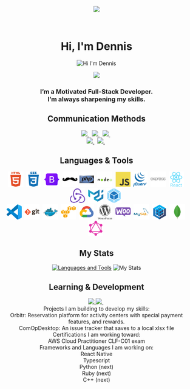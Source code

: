 

  <p align="center">
<img src="https://komarev.com/ghpvc/?username=DLittlefield81"/>
</p>
  <br/> 
  <h1 align="center">
   Hi, I'm Dennis <br/> 
  </h1>
  <p align="center">
  <img  src="https://i.imgur.com/1C0s1p4.png" title="Hi I'm Dennis" alt="Hi I'm Dennis" width="150" height="150"/><br/>
  </p>
  <div align="center">
  <a href="https://dlittlefield81.github.io/reactportfolio/">
  <img src="https://img.shields.io/badge/Portfolio-%23000000.svg?style=for-the-badge&logo=firefox&logoColor=#FF7139"></img>
  </a>
  <br/>
  
  <h3> 
 I’m a Motivated Full-Stack Developer.<br /> I’m always sharpening my skills.
</h3></div>

<div align="center">
  
  <h2>Communication Methods</h2>
  
<a href="https://www.linkedin.com/in/dennislittlefield/">
<img src="https://img.shields.io/badge/linkedin-%230077B5.svg?style=for-the-badge&logo=linkedin&logoColor=white"></img>
</a> &nbsp; 
<a href="mailto:Littlefield.Dennis@outlook.com?subject=Message From GitHub Profile">
<img src="https://img.shields.io/badge/Microsoft_Outlook-0078D4?style=for-the-badge&logo=microsoft-outlook&logoColor=white"></img>
</a>&nbsp;
<a href="https://slack.com/app_redirect?channel=D038TSBGNMR">
<img src="https://img.shields.io/badge/Slack-4A154B?style=for-the-badge&logo=slack&logoColor=white"></img>
</a> &nbsp; <br/>
<a href="https://www.facebook.com/DLittlefield1981">
<img src="https://img.shields.io/badge/Facebook-%231877F2.svg?style=for-the-badge&logo=Facebook&logoColor=white"></img>
</a> &nbsp; 
<a href="https://wa.me//14372486759">
<img src="https://img.shields.io/badge/WhatsApp-25D366?style=for-the-badge&logo=whatsapp&logoColor=white"></img>
</a> &nbsp;  
</div>

<div align="center">
  
  <h2>Languages & Tools</h2>
  
<img src="https://github.com/devicons/devicon/blob/master/icons/html5/html5-plain-wordmark.svg" title="HTML5" alt="HTML" width="40" height="40"/>&nbsp;
  <img src="https://github.com/devicons/devicon/blob/master/icons/css3/css3-plain-wordmark.svg"  title="CSS3" alt="CSS" width="40" height="40"/>&nbsp;
  <img src="https://github.com/devicons/devicon/blob/master/icons/bootstrap/bootstrap-original.svg"  title="Bootstrap" alt="Bootstrap" width="40" height="40"/>&nbsp;
  <img src="https://github.com/devicons/devicon/blob/master/icons/handlebars/handlebars-original.svg"  title="Handlebars" alt="Handlebars" width="40" height="40"/>&nbsp;<img src="https://github.com/devicons/devicon/blob/master/icons/php/php-original.svg"  title="PHP" alt="PHP" width="40" height="40"/>&nbsp;
  <img src="https://github.com/devicons/devicon/blob/master/icons/nodejs/nodejs-original-wordmark.svg" title="NodeJS" alt="NodeJS" width="40" height="40"/>&nbsp;
  <img src="https://github.com/devicons/devicon/blob/master/icons/javascript/javascript-original.svg" title="JavaScript" alt="JavaScript" width="40" height="40" />&nbsp;<img src="https://github.com/devicons/devicon/blob/master/icons/jquery/jquery-plain-wordmark.svg"  title="jQuery" alt="jQuery" width="40" height="40"/>&nbsp;
  <img src="https://github.com/devicons/devicon/blob/master/icons/express/express-original-wordmark.svg" title="Express" alt="Express" width="40" height="40"/>&nbsp; 
<img src="https://github.com/devicons/devicon/blob/master/icons/react/react-original-wordmark.svg" title="React" alt="React" width="40" height="40"/>&nbsp;
  <img src="https://github.com/devicons/devicon/blob/master/icons/redux/redux-original.svg" title="Redux" alt="Redux " width="40" height="40"/>&nbsp;
  <img src="https://github.com/devicons/devicon/blob/master/icons/materialui/materialui-original.svg" title="Material UI" alt="Material UI" width="40" height="40"/>&nbsp;
  <img src="https://github.com/devicons/devicon/blob/master/icons/webpack/webpack-original.svg" title="Webpack" alt="Webpack" width="40" height="40"/>&nbsp;<br/>
 <img src="https://github.com/devicons/devicon/blob/master/icons/vscode/vscode-original.svg" title="VS Code"  alt="VS Code" width="40" height="40"/>&nbsp;
  <img src="https://github.com/devicons/devicon/blob/master/icons/git/git-original-wordmark.svg" title="Git" alt="Git" width="40" height="40"/>&nbsp;
  <img src="https://github.com/devicons/devicon/blob/master/icons/docker/docker-original.svg" title="Docker"  alt="Docker" width="40" height="40"/>&nbsp;
    <img src="https://github.com/devicons/devicon/blob/master/icons/amazonwebservices/amazonwebservices-original.svg" title="AWS" alt="AWS" width="40" height="40"/>&nbsp;
  <img src="https://github.com/devicons/devicon/blob/master/icons/googlecloud/googlecloud-original.svg" title="Google Cloud" alt="Google Cloud" width="40" height="40"/>&nbsp;
<img src="https://github.com/devicons/devicon/blob/master/icons/wordpress/wordpress-plain-wordmark.svg" title="WordPress"  alt="WordPress" width="40" height="40"/>&nbsp;
  <img src="https://github.com/devicons/devicon/blob/master/icons/woocommerce/woocommerce-original.svg" title="WooCommerce"  alt="WooCommerce" width="40" height="40"/>&nbsp;
<img src="https://github.com/devicons/devicon/blob/master/icons/mysql/mysql-original-wordmark.svg" title="MySQL"  alt="MySQL" width="40" height="40"/>&nbsp;
  <img src="https://github.com/devicons/devicon/blob/master/icons/sequelize/sequelize-original.svg" title="Sequelize"  alt="Sequelize" width="40" height="40"/>&nbsp;
  <img src="https://github.com/devicons/devicon/blob/master/icons/mongodb/mongodb-original.svg" title="MongoDB"  alt="MongoDB" width="40" height="40"/>&nbsp;
  <img src="https://github.com/devicons/devicon/blob/master/icons/graphql/graphql-plain.svg" title="GraphQL"  alt="GraphQL" width="40" height="40"/>&nbsp;
</div>

<div align="center">
  
   <h2>My Stats</h2>
  
  [![Languages and Tools](https://github-readme-stats.vercel.app/api/top-langs/?username=DLittlefield81&layout=compact&theme=vision-friendly-dark)](https://github.com/anuraghazra/github-readme-stats)
  ![My Stats](https://github-readme-stats.vercel.app/api?username=DLittlefield81&show_icons=true&theme=blue-green)

  
  <h2>
    Learning & Development 
  </h2>
  <a href="https://leetcode.com/dlittlefield81/">
<img src="https://img.shields.io/badge/LeetCode-000000?style=for-the-badge&logo=LeetCode&logoColor=#d16c06"></img>
</a>
 <a href="https://www.freecodecamp.org/DLittlefield81">
<img src="https://img.shields.io/badge/Freecodecamp-%23123.svg?&style=for-the-badge&logo=freecodecamp&logoColor=green"></img>
</a> &nbsp; 
<br/>
Projects I am building to develop my skills:<br/>
Orbitr: Reservation platform for activity centers with special payment features, and rewards. <br/>
ComOpDesktop: An issue tracker that saves to a local xlsx file <br/>
Certifications I am working toward:<br/>
AWS Cloud Practitioner CLF-C01 exam <br/>
Frameworks and Languages I am working on:<br/>
React Native<br/>
Typescript<br/>
Python (next)<br/>
Ruby (next)<br/>
C++ (next)<br/>
</div>

